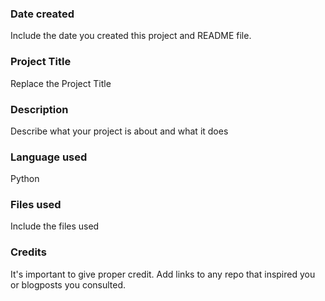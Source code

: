 ### Date created
Include the date you created this project and README file.

### Project Title
Replace the Project Title

### Description
Describe what your project is about and what it does

### Language used
Python

### Files used
Include the files used

### Credits
It's important to give proper credit. Add links to any repo that inspired you or blogposts you consulted.
